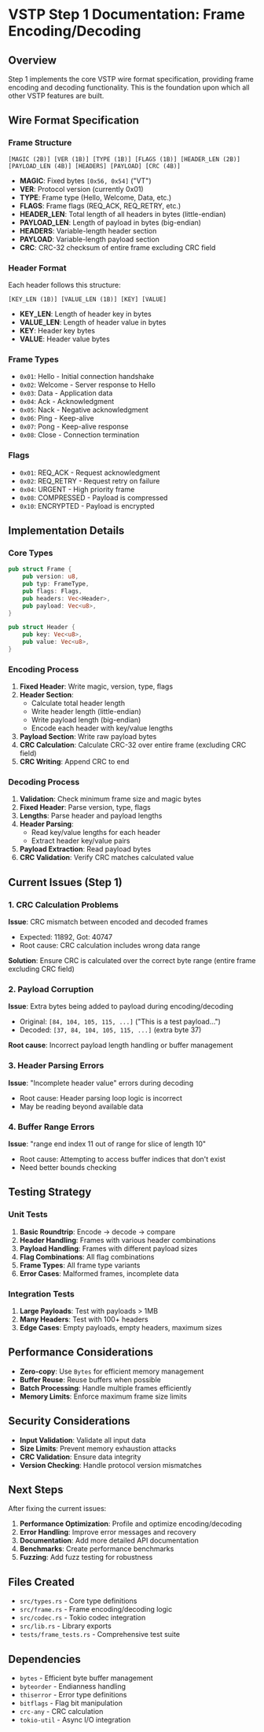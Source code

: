 # VSTP Step 1 Documentation: Frame Encoding/Decoding

## Overview

Step 1 implements the core VSTP wire format specification, providing frame encoding and decoding functionality. This is the foundation upon which all other VSTP features are built.

## Wire Format Specification

### Frame Structure

```
[MAGIC (2B)] [VER (1B)] [TYPE (1B)] [FLAGS (1B)] [HEADER_LEN (2B)] [PAYLOAD_LEN (4B)] [HEADERS] [PAYLOAD] [CRC (4B)]
```

- **MAGIC**: Fixed bytes `[0x56, 0x54]` ("VT")
- **VER**: Protocol version (currently 0x01)
- **TYPE**: Frame type (Hello, Welcome, Data, etc.)
- **FLAGS**: Frame flags (REQ_ACK, REQ_RETRY, etc.)
- **HEADER_LEN**: Total length of all headers in bytes (little-endian)
- **PAYLOAD_LEN**: Length of payload in bytes (big-endian)
- **HEADERS**: Variable-length header section
- **PAYLOAD**: Variable-length payload section
- **CRC**: CRC-32 checksum of entire frame excluding CRC field

### Header Format

Each header follows this structure:

```
[KEY_LEN (1B)] [VALUE_LEN (1B)] [KEY] [VALUE]
```

- **KEY_LEN**: Length of header key in bytes
- **VALUE_LEN**: Length of header value in bytes
- **KEY**: Header key bytes
- **VALUE**: Header value bytes

### Frame Types

- `0x01`: Hello - Initial connection handshake
- `0x02`: Welcome - Server response to Hello
- `0x03`: Data - Application data
- `0x04`: Ack - Acknowledgment
- `0x05`: Nack - Negative acknowledgment
- `0x06`: Ping - Keep-alive
- `0x07`: Pong - Keep-alive response
- `0x08`: Close - Connection termination

### Flags

- `0x01`: REQ_ACK - Request acknowledgment
- `0x02`: REQ_RETRY - Request retry on failure
- `0x04`: URGENT - High priority frame
- `0x08`: COMPRESSED - Payload is compressed
- `0x10`: ENCRYPTED - Payload is encrypted

## Implementation Details

### Core Types

```rust
pub struct Frame {
    pub version: u8,
    pub typ: FrameType,
    pub flags: Flags,
    pub headers: Vec<Header>,
    pub payload: Vec<u8>,
}

pub struct Header {
    pub key: Vec<u8>,
    pub value: Vec<u8>,
}
```

### Encoding Process

1. **Fixed Header**: Write magic, version, type, flags
2. **Header Section**:
   - Calculate total header length
   - Write header length (little-endian)
   - Write payload length (big-endian)
   - Encode each header with key/value lengths
3. **Payload Section**: Write raw payload bytes
4. **CRC Calculation**: Calculate CRC-32 over entire frame (excluding CRC field)
5. **CRC Writing**: Append CRC to end

### Decoding Process

1. **Validation**: Check minimum frame size and magic bytes
2. **Fixed Header**: Parse version, type, flags
3. **Lengths**: Parse header and payload lengths
4. **Header Parsing**:
   - Read key/value lengths for each header
   - Extract header key/value pairs
5. **Payload Extraction**: Read payload bytes
6. **CRC Validation**: Verify CRC matches calculated value

## Current Issues (Step 1)

### 1. CRC Calculation Problems

**Issue**: CRC mismatch between encoded and decoded frames

- Expected: 11892, Got: 40747
- Root cause: CRC calculation includes wrong data range

**Solution**: Ensure CRC is calculated over the correct byte range (entire frame excluding CRC field)

### 2. Payload Corruption

**Issue**: Extra bytes being added to payload during encoding/decoding

- Original: `[84, 104, 105, 115, ...]` ("This is a test payload...")
- Decoded: `[37, 84, 104, 105, 115, ...]` (extra byte 37)

**Root cause**: Incorrect payload length handling or buffer management

### 3. Header Parsing Errors

**Issue**: "Incomplete header value" errors during decoding

- Root cause: Header parsing loop logic is incorrect
- May be reading beyond available data

### 4. Buffer Range Errors

**Issue**: "range end index 11 out of range for slice of length 10"

- Root cause: Attempting to access buffer indices that don't exist
- Need better bounds checking

## Testing Strategy

### Unit Tests

1. **Basic Roundtrip**: Encode → decode → compare
2. **Header Handling**: Frames with various header combinations
3. **Payload Handling**: Frames with different payload sizes
4. **Flag Combinations**: All flag combinations
5. **Frame Types**: All frame type variants
6. **Error Cases**: Malformed frames, incomplete data

### Integration Tests

1. **Large Payloads**: Test with payloads > 1MB
2. **Many Headers**: Test with 100+ headers
3. **Edge Cases**: Empty payloads, empty headers, maximum sizes

## Performance Considerations

- **Zero-copy**: Use `Bytes` for efficient memory management
- **Buffer Reuse**: Reuse buffers when possible
- **Batch Processing**: Handle multiple frames efficiently
- **Memory Limits**: Enforce maximum frame size limits

## Security Considerations

- **Input Validation**: Validate all input data
- **Size Limits**: Prevent memory exhaustion attacks
- **CRC Validation**: Ensure data integrity
- **Version Checking**: Handle protocol version mismatches

## Next Steps

After fixing the current issues:

1. **Performance Optimization**: Profile and optimize encoding/decoding
2. **Error Handling**: Improve error messages and recovery
3. **Documentation**: Add more detailed API documentation
4. **Benchmarks**: Create performance benchmarks
5. **Fuzzing**: Add fuzz testing for robustness

## Files Created

- `src/types.rs` - Core type definitions
- `src/frame.rs` - Frame encoding/decoding logic
- `src/codec.rs` - Tokio codec integration
- `src/lib.rs` - Library exports
- `tests/frame_tests.rs` - Comprehensive test suite

## Dependencies

- `bytes` - Efficient byte buffer management
- `byteorder` - Endianness handling
- `thiserror` - Error type definitions
- `bitflags` - Flag bit manipulation
- `crc-any` - CRC calculation
- `tokio-util` - Async I/O integration
